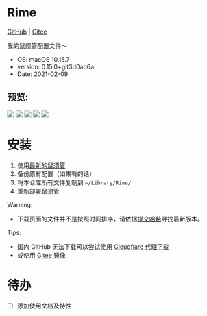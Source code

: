 # Rime
[GitHub](https://github.com/LufsX/rime) | [Gitee](https://gitee.com/LufsX/rime)

我的鼠须管配置文件～

- OS: macOS 10.15.7
- version: 0.15.0+git3d0ab6a
- Date: 2021-02-09

## 预览:

![](https://cdn.jsdelivr.net/gh/lufsx/res@0.2.4/img/rime/p1.png)
![](https://cdn.jsdelivr.net/gh/lufsx/res@0.2.4/img/rime/p2.png)
![](https://cdn.jsdelivr.net/gh/lufsx/res@0.2.4/img/rime/p3.png)
![](https://cdn.jsdelivr.net/gh/lufsx/res@0.2.4/img/rime/p4.png)
![](https://cdn.jsdelivr.net/gh/lufsx/res@0.2.4/img/rime/p5.png)

# 安装

1. 使用[最新的鼠须管](https://dl.bintray.com/rime/squirrel/)
2. 备份原有配置（如果有的话）
3. 将本仓库所有文件复制到 `~/Library/Rime/`
4. 重新部署鼠须管

Warning:
- 下载页面的文件并不是按照时间排序，请依据[提交哈希](https://github.com/rime/squirrel/commits/master)寻找最新版本。

Tips:
- 国内 GitHub 无法下载可以尝试使用 [Cloudflare 代理下载](https://gh.isteed.cc/https://github.com/LufsX/rime/archive/master.zip)
- 或使用 [Gitee 镜像](https://gitee.com/LufsX/rime)

# 待办

- [ ] 添加使用文档及特性
